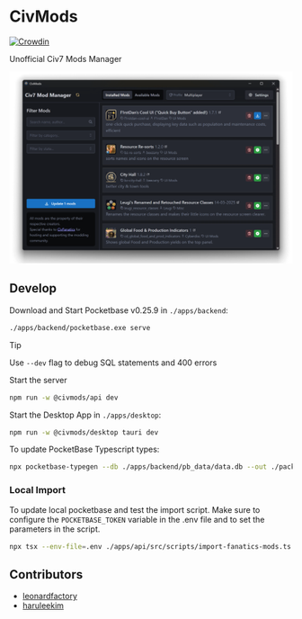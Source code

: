 # CivMods

[![Crowdin](https://badges.crowdin.net/civmods/localized.svg)](https://crowdin.com/project/civmods)

Unofficial Civ7 Mods Manager

![CivMods](./apps/api/public/screen-background.png)

## Develop

Download and Start Pocketbase v0.25.9 in `./apps/backend`:

```bash
./apps/backend/pocketbase.exe serve
```

> [!TIP]
> Use `--dev` flag to debug SQL statements and 400 errors

Start the server

```bash
npm run -w @civmods/api dev
```

Start the Desktop App in `./apps/desktop`:

```bash
npm run -w @civmods/desktop tauri dev
```

To update PocketBase Typescript types:

```bash
npx pocketbase-typegen --db ./apps/backend/pb_data/data.db --out ./packages/parser/src/pocketbase-types.ts
```

### Local Import

To update local pocketbase and test the import script. Make sure to configure
the `POCKETBASE_TOKEN` variable in the .env file and to set the parameters in the
script.

```bash
npx tsx --env-file=.env ./apps/api/src/scripts/import-fanatics-mods.ts
```

## Contributors

- [leonardfactory](https://github.com/rockfactory)
- [haruleekim](https://github.com/haruleekim)
